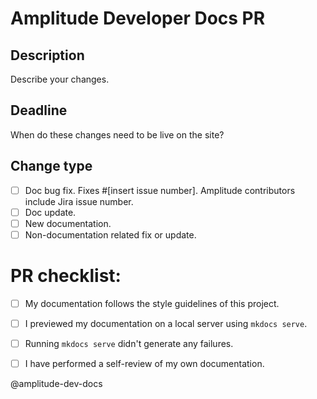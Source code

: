 # Amplitude Developer Docs PR


## Description

Describe your changes. 

## Deadline

When do these changes need to be live on the site?


## Change type

- [ ] Doc bug fix. Fixes #[insert issue number]. Amplitude contributors include Jira issue number. 
- [ ] Doc update.
- [ ] New documentation.
- [ ] Non-documentation related fix or update.

# PR checklist:

- [ ] My documentation follows the style guidelines of this project.
- [ ] I previewed my documentation on a local server using `mkdocs serve`.
- [ ] Running `mkdocs serve` didn't generate any failures.
- [ ] I have performed a self-review of my own documentation.


@amplitude-dev-docs
